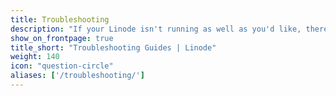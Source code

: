 ```yaml
---
title: Troubleshooting
description: "If your Linode isn't running as well as you'd like, there are a few things to check first. Whether your problems are related to memory consumption, network settings, or other issues these are the first steps to take before opening a support ticket or asking for help in IRC."
show_on_frontpage: true
title_short: "Troubleshooting Guides | Linode"
weight: 140
icon: "question-circle"
aliases: ['/troubleshooting/']
---
```



